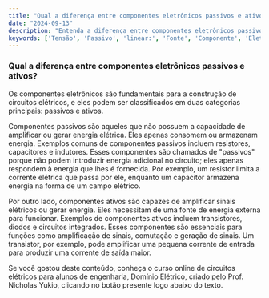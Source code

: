 ```yaml
---
title: "Qual a diferença entre componentes eletrônicos passivos e ativos?"
date: "2024-09-13"
description: "Entenda a diferença entre componentes eletrônicos passivos e ativos no contexto de circuitos elétricos."
keywords: ['Tensão', 'Passivo', 'linear:', 'Fonte', 'Componente', 'Eletrônico', 'Resistente']
---
```


### Qual a diferença entre componentes eletrônicos passivos e ativos?

Os componentes eletrônicos são fundamentais para a construção de circuitos elétricos, e eles podem ser classificados em duas categorias principais: passivos e ativos. 

Componentes passivos são aqueles que não possuem a capacidade de amplificar ou gerar energia elétrica. Eles apenas consomem ou armazenam energia. Exemplos comuns de componentes passivos incluem resistores, capacitores e indutores. Esses componentes são chamados de "passivos" porque não podem introduzir energia adicional no circuito; eles apenas respondem à energia que lhes é fornecida. Por exemplo, um resistor limita a corrente elétrica que passa por ele, enquanto um capacitor armazena energia na forma de um campo elétrico.

Por outro lado, componentes ativos são capazes de amplificar sinais elétricos ou gerar energia. Eles necessitam de uma fonte de energia externa para funcionar. Exemplos de componentes ativos incluem transistores, diodos e circuitos integrados. Esses componentes são essenciais para funções como amplificação de sinais, comutação e geração de sinais. Um transistor, por exemplo, pode amplificar uma pequena corrente de entrada para produzir uma corrente de saída maior.

Se você gostou deste conteúdo, conheça o curso online de circuitos elétricos para alunos de engenharia, Domínio Elétrico, criado pelo Prof. Nicholas Yukio, clicando no botão presente logo abaixo do texto.